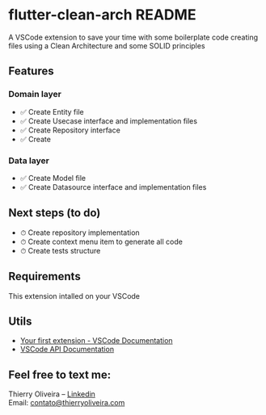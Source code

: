 # flutter-clean-arch README

A VSCode extension to save your time with some boilerplate code creating files using a Clean Architecture and some SOLID principles

## Features

### Domain layer
 - ✅ Create Entity file
 - ✅ Create Usecase interface and implementation files
 - ✅ Create Repository interface
 - ✅ Create 

### Data layer
 - ✅ Create Model file
 - ✅ Create Datasource interface and implementation files

## Next steps (to do)
 - ⏱ Create repository implementation
 - ⏱ Create context menu item to generate all code 
 - ⏱ Create tests structure

## Requirements
This extension intalled on your VSCode

## Utils
 - [Your first extension - VSCode Documentation](https://code.visualstudio.com/api/get-started/your-first-extension)
 - [VSCode API Documentation](https://code.visualstudio.com/api/references/vscode-api)


## Feel free to text me:

 Thierry Oliveira – [Linkedin](https://www.linkedin.com/in/thierry-oliveira/)  
 Email: contato@thierryoliveira.com